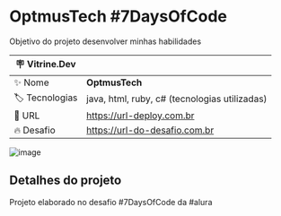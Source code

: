 # OptmusTech  #7DaysOfCode 

Objetivo do projeto desenvolver minhas habilidades

| :placard: Vitrine.Dev |     |
| -------------  | --- |
| :sparkles: Nome        | **OptmusTech**
| :label: Tecnologias | java, html, ruby, c# (tecnologias utilizadas)
| :rocket: URL         | https://url-deploy.com.br
| :fire: Desafio     | https://url-do-desafio.com.br

<!-- Inserir imagem com a #vitrinedev ao final do link -->
![image](https://user-images.githubusercontent.com/44849657/207470602-1f635a4a-11b5-4cd5-bc43-3b458d89a8be.png#vitrinedev)

## Detalhes do projeto
Projeto elaborado no desafio #7DaysOfCode da #alura



